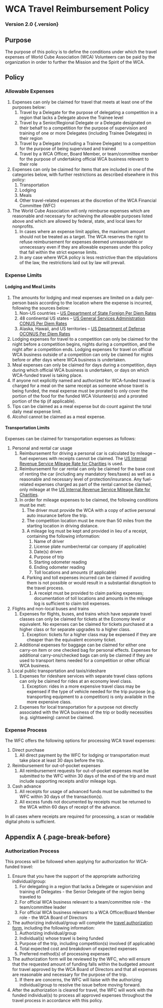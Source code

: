 # WCA Travel Reimbursement Policy

### Version 2.0 {.version}

## Purpose
The purpose of this policy is to define the conditions under which the travel expenses of World Cube Association (WCA) Volunteers can be paid by the organization in order to further the Mission and the Spirit of the WCA.

## Policy
### Allowable Expenses
1. Expenses can only be claimed for travel that meets at least one of the purposes below:
   1. Travel by a Delegate for the purpose of delegating a competition in a region that lacks a Delegate above the Trainee level
   2. Travel by a Senior/Regional Delegate or a Delegate designated on their behalf to a competition for the purpose of supervision and training of one or more Delegates (including Trainee Delegates) in their region
   3. Travel by a Delegate (including a Trainee Delegate) to a competition for the purpose of being supervised and trained
   4. Travel by a WCA Officer, Board Member, or team/committee member for the purpose of undertaking official WCA business relevant to their role
2. Expenses can only be claimed for items that are included in one of the categories below, with further restrictions as described elsewhere in this policy:
   1. Transportation
   2. Lodging
   3. Meals
   4. Other travel-related expenses at the discretion of the WCA Financial Committee (WFC)
3. The World Cube Association will only reimburse expenses which are reasonable and necessary for achieving the allowable purposes listed above and which are allowed by federal, state, and local laws for nonprofits.
   1. In cases where an expense limit applies, the maximum amount should not be treated as a target. The WCA reserves the right to refuse reimbursement for expenses deemed unreasonable or unnecessary even if they are allowable expenses under this policy that fall within the strict expense limits.
   2. In any case where WCA policy is less restrictive than the stipulations of the law, the restrictions laid out by law will prevail.

### Expense Limits
#### Lodging and Meal Limits
1. The amounts for lodging and meal expenses are limited on a daily per-person basis according to the location where the expense is incurred, following the sources below:
   1. Non-US countries – [US Department of State Foreign Per Diem Rates](https://aoprals.state.gov/web920/per_diem.asp)
   2. 48 continental US states – [US General Services Administration CONUS Per Diem Rates](https://www.gsa.gov/travel/plan-book/per-diem-rates)
   3. Alaska, Hawaii, and US territories – [US Department of Defense OCONUS Per Diem Rates](https://www.travel.dod.mil/Travel-Transportation-Rates/Per-Diem/Per-Diem-Rate-Lookup/)
2. Lodging expenses for travel to a competition can only be claimed for the night before a competition begins, nights during a competition, and the night after a competition ends. Lodging expenses for travel on official WCA business outside of a competition can only be claimed for nights before or after days where WCA business is undertaken.
3. Meal expenses can only be claimed for days during a competition, days during which official WCA business is undertaken, or days on which WCA-funded travel is taking place.
4. If anyone not explicitly named and authorized for WCA-funded travel is charged for a meal on the same receipt as someone whose travel is being funded, the meal expense must be prorated to only cover the portion of the food for the funded WCA Volunteer(s) and a prorated portion of the tip (if applicable).
5. Tips can be claimed as a meal expense but do count against the total daily meal expense limit.
6. Alcohol cannot be claimed as a meal expense.
   
#### Transportation Limits
Expenses can be claimed for transportation expenses as follows:

1. Personal and rental car usage
   1. Reimbursement for driving a personal car is calculated by mileage – fuel expenses with receipts cannot be claimed. The [US Internal Revenue Service Mileage Rate for Charities](https://www.irs.gov/tax-professionals/standard-mileage-rates) is used.
   2. Reimbursement for car rental can only be claimed for the base cost of renting the car (including any mandatory fees/taxes) as well as a reasonable and necessary level of protection/insurance. Any fuel-related expenses charged as part of the rental cannot be claimed, only mileage at the [US Internal Revenue Service Mileage Rate for Charities](https://www.irs.gov/tax-professionals/standard-mileage-rates).
   3. In order for mileage expenses to be claimed, the following conditions must be met:
      1. The driver must provide the WCA with a copy of active personal auto insurance before the trip.
      2. The competition location must be more than 50 miles from the starting location in driving distance.
      3. A mileage log must be kept and provided in lieu of a receipt, containing the following information:
         1. Name of driver
         2. License plate number/rental car company (if applicable)
         3. Date(s) driven
         4. Purpose of trip
         5. Starting odometer reading
         6. Ending odometer reading
         7. Toll locations and amounts (if applicable)
      4. Parking and toll expenses incurred can be claimed if avoiding them is not possible or would result in a substantial disruption to the travel process.
         1. A receipt must be provided to claim parking expenses; documentation of toll locations and amounts in the mileage log is sufficient to claim toll expenses.
2. Flights and non-local buses and trains
   1. Expenses for flights, buses, and trains which have separate travel classes can only be claimed for tickets at the Economy level or equivalent. No expenses can be claimed for tickets purchased at a higher class or for separate upgrades to a higher class.
      1. Exception: tickets for a higher class may be expensed if they are cheaper than the equivalent economy ticket.
   2. Additional expenses for baggage can be claimed for either one carry-on item or one checked bag for personal effects. Expenses for additional carry-ons/checked bags can only be claimed if they are used to transport items needed for a competition or other official WCA business.
3. Local public transportation and taxis/rideshare
   1. Expenses for rideshare services with separate travel class options can only be claimed for rides at an economy level class.
      1. Exception: rides in a more expensive travel class may be expensed if the type of vehicle needed for the trip purpose (e.g. transporting equipment to a competition) is only available in the more expensive class.
   2. Expenses for local transportation for a purpose not directly associated with the WCA business of the trip or bodily necessities (e.g. sightseeing) cannot be claimed.
     
### Expense Process
The WFC offers the following options for processing WCA travel expenses:

1. Direct purchase
   1. All direct payment by the WFC for lodging or transportation must take place at least 30 days before the trip.
2. Reimbursement for out-of-pocket expenses
   1. All reimbursement requests for out-of-pocket expenses must be submitted to the WFC within 30 days of the end of the trip and must include supporting receipts and/or mileage logs.
3. Cash advance
   1. All receipts for usage of advanced funds must be submitted to the WFC within 30 days of the transaction(s).
   2. All excess funds not documented by receipts must be returned to the WCA within 60 days of receipt of the advance.

In all cases where receipts are required for processing, a scan or readable digital photo is sufficient.

## Appendix A {.page-break-before}
### Authorization Process
This process will be followed when applying for authorization for WCA-funded travel:

1. Ensure that you have the support of the appropriate authorizing individual/group:
   1. For delegating in a region that lacks a Delegate or supervision and training of Delegates - the Senior Delegate of the region being traveled to
   2. For official WCA business relevant to a team/committee role - the team/committee leader
   3. For official WCA business relevant to a WCA Officer/Board Member role - the WCA Board of Directors
2. The authorizing individual/group will complete the [travel authorization form](https://forms.gle/YxU36Ku1e5ZZNNLh9), including the following information:
   1. Authorizing individual/group
   2. Individual(s) whose travel is being funded
   3. Purpose of the trip, including competition(s) involved (if applicable)
   4. Total expected cost and breakdown of expected expenses
   5. Preferred method(s) of processing expenses
3. The authorization form will be reviewed by the WFC, who will ensure that the requested amount of funding falls within the budgeted amount for travel approved by the WCA Board of Directors and that all expenses are reasonable and necessary for the purpose of the trip.
   1. If there are concerns, the WFC will liaise with the authorizing individual/group to resolve the issue before moving forward.
4. After the authorization is cleared for travel, the WFC will work with the funded individual(s) to process all approved expenses throughout the travel process in accordance with this policy.
